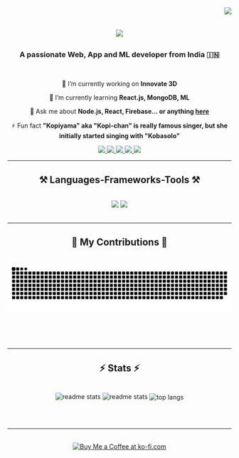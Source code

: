<img align="right" src="https://visitor-badge.laobi.icu/badge?page_id=prasadcode58.prasadcode58" />

<h1 align="center">
    <img src="https://readme-typing-svg.herokuapp.com/?font=Righteous&color=ffc0cb&size=35&center=true&vCenter=true&width=500&height=70&duration=4000&lines=Hi+There!+👋;+I'm+Prasad+Mali!;" />
</h1>

<h3 align="center">A passionate Web, App and ML developer from India 🇮🇳</h3>

<br/>

<div align="center">
 
 🔭 I’m currently working on **Innovate 3D**
 
 🌱 I’m currently learning **React.js, MongoDB, ML**

💬 Ask me about **Node.js, React, Firebase... or anything [here](https://github.com/prasadcode58/prasadcode58/issues)**

⚡ Fun fact **"Kopiyama" aka "Kopi-chan" is really famous singer, but she initially started singing with "Kobasolo"**

 </div>
 
<div align="center"> 
  <a href="mailto:prasadcode58@gmail.com">
    <img src="https://img.shields.io/badge/Gmail-333333?style=for-the-badge&logo=gmail&logoColor=red" />
  </a>
  <a href="https://linkedin.com/in/prasadcode58" target="_blank">
    <img src="https://img.shields.io/badge/LinkedIn-0077B5?style=for-the-badge&logo=linkedin&logoColor=white" target="_blank" />
  </a>
  <a href="" target="_blank">
     <img src="https://img.shields.io/badge/Portfolio-FF5722?style=for-the-badge&logo=todoist&logoColor=white" target="_blank" /> <!-- sqlite, safari, google-chrome are other good icon options -->
  </a>
    <a href="https://www.instagram.com/puraify.3d/" target="_blank">
     <img src="https://img.shields.io/badge/Instagram-E4405F?style=for-the-badge&logo=instagram&logoColor=white" target="_blank" /> <!-- sqlite, safari, google-chrome are other good icon options -->
  </a>
    <a href="https://leetcode.com/u/prasadcode58/" target="_blank">
     <img src="https://img.shields.io/badge/-LeetCode-FFA116?style=for-the-badge&logo=LeetCode&logoColor=black" target="_blank" /> <!-- sqlite, safari, google-chrome are other good icon options -->
  </a>
</div>

 <hr/>
 
<h2 align="center">⚒️ Languages-Frameworks-Tools ⚒️</h2>
<br/>
<div align="center">
    <img src="https://skillicons.dev/icons?i=react,tailwind,threejs,html,css,vscode,github,figma,tailwind,git,r,androidstudio,replit" />
    <img src="https://skillicons.dev/icons?i=nodejs,python,javascript,vite,firebase,blender,mongodb,c,cpp,java,flutter,nextjs,mysql,flask" /><br>
</div>

<br/>
<hr/>

<div align="center">
  <h2>🐍 My Contributions 🐍</h2>
  <br>
  <img alt="snake eating my contributions" src="https://raw.githubusercontent.com/prasadcode58/prasadcode58/output/github-contribution-grid-snake.svg" />
  
  <br/><br/><br/>
</div>

<hr/>

<h2 align="center">⚡ Stats ⚡</h2>
<br>
<div align=center>
  <img width=390 src="https://github-readme-streak-stats.herokuapp.com/?user=prasadcode58&theme=tokyonight&hide_border=false" alt="readme stats" />
  <img width=390 src="https://github-readme-stats.vercel.app/api?username=prasadcode58&show_icons=true&theme=react&rank_icon=github&border_radius=10" alt="readme stats" />
  <img width=325 align="center" src="https://github-readme-stats.vercel.app/api/top-langs/?username=prasadcode58&langs_count=8&layout=compact&theme=react&border_radius=10&size_weight=0.5&count_weight=0.5&exclude_repo=github-readme-stats" alt="top langs" />
</div>

<br/><br/>

<hr/>

<br/>

<div align="center">
<a href='https://ko-fi.com/V7V4RAK9C' target='_blank'><img height='64' style='border:0px;height:64px;' src='https://storage.ko-fi.com/cdn/kofi1.png?v=3' border='0' alt='Buy Me a Coffee at ko-fi.com' /></a>
</div>

<br/>
